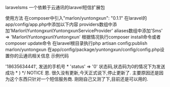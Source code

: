 laravelsms
一个依赖于云通讯的laravel短信扩展包

使用方法
在composer中引入"marlon/yuntongxun": "0.1.1"
在laravel的app/config/app.php中添加以下内容
providers数组中添加'Marlon\Yuntongxun\YuntongxunServiceProvider'
aliases数组中添加'Sms' => 'Marlon\Yuntongxun\Yuntongxun'
根据情况执行composer install命令或者composer update命令
在laravel根目录执行php artisan config:publish marlon/yuntongxun
在app/config/package/yuntongxun/config/config.php设置你的云通讯相关信息
示例代码
<?php
$result = Sms::send($mobile, $info, $id);
/*
 * $mobile 为发送的手机号,为字符串,多个手机号用逗号分隔
 * $info 为发送的验证码以及有效时间,为数组
 * $id 为要发送的模板id
 * Sms::send会有返回值,为数组形式
 * return Array(
 *     'to' => '18635634441',   发送的手机号
 *     'status' => '0'          状态码,状态码为0的情况下为发送成功
 * )
 */
NOTICE
恩. 很久没有更新,今天正式说下,停止更新了. 主要原因还是因为这个东西只针对一个短信服务商. 刚刚自己又测了下,目前还是可以用的.